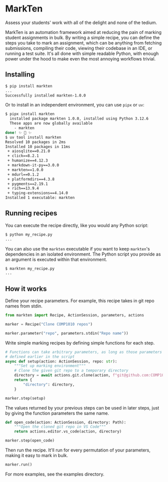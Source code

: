 # MarkTen

Assess your students' work with all of the delight and none of the tedium.

MarkTen is an automation framework aimed at reducing the pain of marking
student assignments in bulk. By writing a simple recipe, you can define the
steps you take to mark an assignment, which can be anything from fetching
submissions, compiling their code, viewing their codebase in an IDE, or running
a test suite. It's all done with simple readable Python, with enough power
under the hood to make even the most annoying workflows trivial.

## Installing

```bash
$ pip install markten
...
Successfully installed markten-1.0.0
```

Or to install in an independent environment, you can use `pipx` or `uv`:

```bash
$ pipx install markten
  installed package markten 1.0.0, installed using Python 3.12.6
  These apps are now globally available
    - markten
done! ✨ 🌟 ✨
$ uv tool install markten
Resolved 10 packages in 2ms
Installed 10 packages in 11ms
 + aiosqlite==0.21.0
 + click==8.2.1
 + humanize==4.12.3
 + markdown-it-py==3.0.0
 + markten==1.0.0
 + mdurl==0.1.2
 + platformdirs==4.3.8
 + pygments==2.19.1
 + rich==13.9.4
 + typing-extensions==4.14.0
Installed 1 executable: markten
```

## Running recipes

You can execute the recipe directly, like you would any Python script:

```sh
$ python my_recipe.py
...
```

You can also use the `markten` executable if you want to keep `markten`'s
dependencies in an isolated environment. The Python script you provide as
an argument is executed within that environment.

```sh
$ markten my_recipe.py
...
```

## How it works

Define your recipe parameters. For example, this recipe takes in git repo names
from stdin.

```py
from markten import Recipe, ActionSession, parameters, actions

marker = Recipe("Clone COMP1010 repos")

marker.parameter("repo", parameters.stdin("Repo name"))
```

Write simple marking recipes by defining simple functions for each step.

```py
# Functions can take arbitrary parameters, as long as those parameters were
# defined earlier in the script
async def setup(action: ActionSession, repo: str):
    """Set up marking environment"""
    # Clone the given git repo to a temporary directory
    directory = await actions.git.clone(action, f"git@github.com:COMP1010UNSW/{repo}.git")
    return {
        "directory": directory,
    }

marker.step(setup)
```

The values returned by your previous steps can be used in later steps, just
by giving the function parameters the same name.

```py
def open_code(action: ActionSession, directory: Path):
    """Open the cloned git repo in VS Code"""
    return actions.editor.vs_code(action, directory)

marker.step(open_code)
```

Then run the recipe. It'll run for every permutation of your parameters, making
it easy to mark in bulk.

```py
marker.run()
```

For more examples, see the examples directory.
